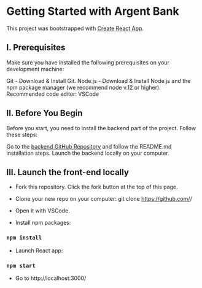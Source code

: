 # Getting Started with Argent Bank

This project was bootstrapped with [Create React App](https://github.com/facebook/create-react-app).

##  I. Prerequisites
Make sure you have installed the following prerequisites on your development machine:

Git - Download & Install Git.
Node.js - Download & Install Node.js and the npm package manager (we recommend node v.12 or higher).
Recommended code editor: VSCode

## II. Before You Begin
Before you start, you need to install the backend part of the project. Follow these steps:

Go to the [backend GitHub Repository](https://github.com/OpenClassrooms-Student-Center/Project-10-Bank-API) and follow the README.md installation steps.
Launch the backend locally on your computer.

## III. Launch the front-end locally

- Fork this repository.
Click the fork button at the top of this page.

- Clone your new repo on your computer:
git clone https://github.com/<YourUserName>/<PathToTheRepo>

- Open it with VSCode.

- Install npm packages:

### `npm install`

- Launch React app:

### `npm start`

- Go to http://localhost:3000/